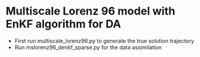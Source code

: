 # Multiscale Lorenz 96 model with EnKF algorithm for DA

- First run multiscale_lorenz96.py to generate the true solution trajectory
- Run mslorenz96_denkf_sparse.py for the data assimilation
